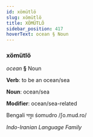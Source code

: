 ```yaml
---
id: xömütlö
slug: xömütlö
title: XÖMÜTLÖ
sidebar_position: 417
hoverText: ocean § Noun
---
```


### xömütlö

*ocean* **§** Noun

**Verb**: to be an ocean/sea

**Noun**: ocean/sea

**Modifier**: ocean/sea-related

Bengali সমুদ্র śomudro /ʃo.mud.ro/

*Indo-Iranian Language Family*